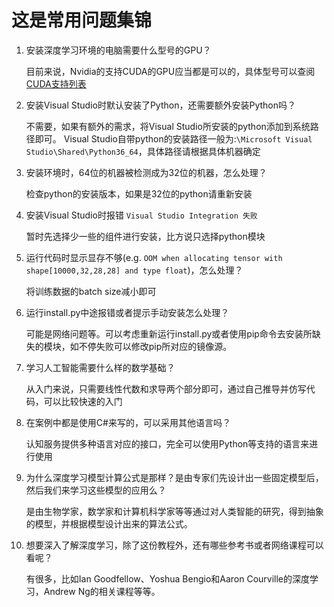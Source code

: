 # 这是常用问题集锦

1. 安装深度学习环境的电脑需要什么型号的GPU？

    目前来说，Nvidia的支持CUDA的GPU应当都是可以的，具体型号可以查阅[CUDA支持列表](https://developer.nvidia.com/cuda-gpus)

2. 安装Visual Studio时默认安装了Python，还需要额外安装Python吗？

    不需要，如果有额外的需求，将Visual Studio所安装的python添加到系统路径即可。
    Visual Studio自带python的安装路径一般为:`\Microsoft Visual Studio\Shared\Python36_64`，具体路径请根据具体机器确定

3. 安装环境时，64位的机器被检测成为32位的机器，怎么处理？

    检查python的安装版本，如果是32位的python请重新安装

4. 安装Visual Studio时报错 `Visual Studio Integration 失败`

    暂时先选择少一些的组件进行安装，比方说只选择python模块

5. 运行代码时显示显存不够(e.g. `OOM when allocating tensor with shape[10000,32,28,28] and type float`)，怎么处理？

    将训练数据的batch size减小即可

6. 运行install.py中途报错或者提示手动安装怎么处理？

    可能是网络问题等。可以考虑重新运行install.py或者使用pip命令去安装所缺失的模块，如不停失败可以修改pip所对应的镜像源。

7. 学习人工智能需要什么样的数学基础？

    从入门来说，只需要线性代数和求导两个部分即可，通过自己推导并仿写代码，可以比较快速的入门

8. 在案例中都是使用C#来写的，可以采用其他语言吗？

   认知服务提供多种语言对应的接口，完全可以使用Python等支持的语言来进行使用

9. 为什么深度学习模型计算公式是那样？是由专家们先设计出一些固定模型后，然后我们来学习这些模型的应用么？

    是由生物学家，数学家和计算机科学家等等通过对人类智能的研究，得到抽象的模型，并根据模型设计出来的算法公式。

10. 想要深入了解深度学习，除了这份教程外，还有哪些参考书或者网络课程可以看呢？

    有很多，比如Ian Goodfellow、Yoshua Bengio和Aaron Courville的深度学习，Andrew Ng的相关课程等等。